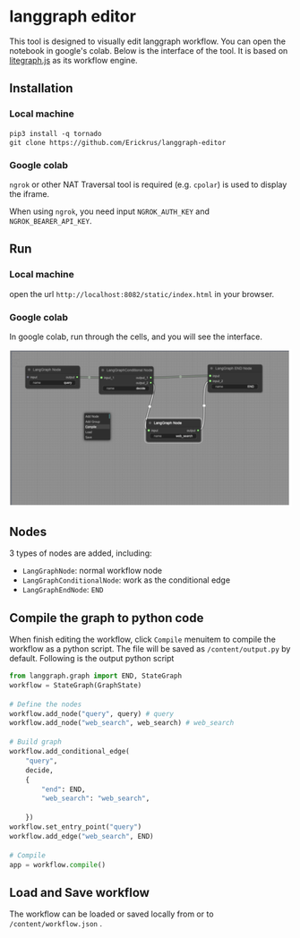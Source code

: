 # langgraph editor

This tool is designed to visually edit langgraph workflow. You can open the notebook in google's colab. 
Below is the interface of the tool. It is based on [litegraph.js](https://github.com/jagenjo/litegraph.js) as its workflow engine. 

## Installation
### Local machine
```shell
pip3 install -q tornado
git clone https://github.com/Erickrus/langgraph-editor
```

### Google colab
`ngrok` or other NAT Traversal tool is required (e.g. `cpolar`) is used to display the iframe. 

When using `ngrok`, you need input `NGROK_AUTH_KEY` and `NGROK_BEARER_API_KEY`.

## Run
### Local machine
open the url `http://localhost:8082/static/index.html` in your browser.

### Google colab
In google colab, run through the cells, and you will see the interface.

<img src="https://raw.githubusercontent.com/Erickrus/langgraph-editor/main/snapshot.png" width=720px />

## Nodes
3 types of nodes are added, including:
- `LangGraphNode`: normal workflow node
- `LangGraphConditionalNode`: work as the conditional edge
- `LangGraphEndNode`: `END`

## Compile the graph to python code
When finish editing the workflow, click `Compile` menuitem to compile the workflow as a python script. The file will be saved as `/content/output.py` by default. Following is the output python script

```python
from langgraph.graph import END, StateGraph
workflow = StateGraph(GraphState)

# Define the nodes
workflow.add_node("query", query) # query
workflow.add_node("web_search", web_search) # web_search

# Build graph
workflow.add_conditional_edge(
    "query",
    decide,
    {
        "end": END,
        "web_search": "web_search",

    })
workflow.set_entry_point("query")
workflow.add_edge("web_search", END)

# Compile
app = workflow.compile()
```

## Load and Save workflow
The workflow can be loaded or saved locally from or to `/content/workflow.json` .
